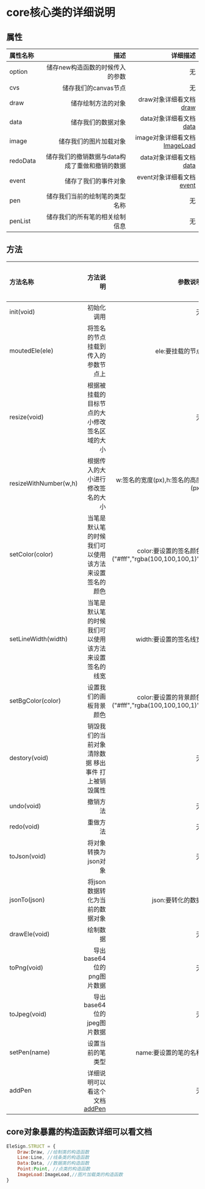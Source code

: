 # core核心类的详细说明

## 属性
|属性名称|描述|详细描述|
|:-|-:|-:|
|option|储存new构造函数的时候传入的参数|无|
|cvs|储存我们的canvas节点|无|
|draw|储存绘制方法的对象|draw对象详细看文档[draw](#)|
|data|储存我们的数据对象|data对象详细看文档[data](#)|
|image|储存我们的图片加载对象|image对象详细看文档[ImageLoad](#)|
|redoData|储存我们的撤销数据与data构成了重做和撤销的数据|data对象详细看文档[data](#)|
|event|储存了我们的事件对象|event对象详细看文档[event](#)|
|pen|储存我们当前的绘制笔的类型名称|无|
|penList|储存我们的所有笔的相关绘制信息|无|

## 方法
|方法名称|方法说明|参数说明|返回说明|
|:-|-:|-:|-:|
|init(void)|初始化调用|无|无|
|moutedEle(ele)|将签名的节点挂载到传入的参数节点上|ele:要挂载的节点|无|
|resize(void)|根据被挂载的目标节点的大小修改签名区域的大小|无|无|
|resizeWithNumber(w,h)|根据传入的大小进行修改签名的大小|w:签名的宽度(px),h:签名的高度(px)|无|
|setColor(color)|当笔是默认笔的时候我们可以使用该方法来设置签名的颜色|color:要设置的签名颜色("#fff","rgba(100,100,100,1)")|无|
|setLineWidth(width)|当笔是默认笔的时候我们可以使用该方法来设置签名的线宽|width:要设置的签名线宽|无|
|setBgColor(color)|设置我们的画板背景颜色|color:要设置的背景颜色("#fff","rgba(100,100,100,1)")|无|
|destory(void)|销毁我们的当前对象清除数据 移出事件 打上被销毁属性|无|无|
|undo(void)|撤销方法|无|无|
|redo(void)|重做方法|无|无|
|toJson(void)|将对象转换为json对象|无|无|
|jsonTo(json)|将json数据转化为当前的数据对象|json:要转化的数据|无|
|drawEle(void)|绘制数据|无|无|
|toPng(void)|导出base64位的png图片数据|无|无|
|toJpeg(void)|导出base64位的jpeg图片数据|无|无|
|setPen(name)|设置当前的笔类型|name:要设置的笔的名称|无|
|addPen|详细说明可以看这个文档[addPen](#)|无|无|

## core对象暴露的构造函数详细可以看文档

```js
EleSign.STRUCT = {
    Draw:Draw, //绘制类的构造函数
    Line:Line, //线条类的构造函数
    Data:Data, //数据类的构造函数
    Point:Point, //点类的构造函数
    ImageLoad:ImageLoad,//图片加载类的构造函数
}
```